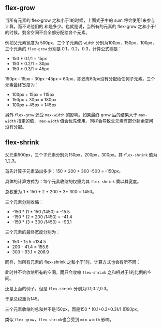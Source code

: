 ## flex-grow

当所有元素的 flex-grow 之和小于1的时候，上面式子中的 sum 将会使用1来参与计算，而不论他们的
和是多少。也就是说，当所有的元素的 flex-grow 之和小于1的时候，剩余空间不会全部分配给各个元素。  

例如父元素宽度为 500px，三个子元素的 `width` 分别为100px，150px，100px，三个元素的 `flex-grow`
分别是 0.1，0.2，0.3，计算公式则是：  

+ 150 * 0.1/1 = 15px
+ 150 * 0.2/1 = 30px
+ 150 * 0.3/1 = 45px

150px - 15px - 30px -45px = 60px，即还有60px没有分配给任何子元素。三个元素最终宽度为：

+ 100px + 15px = 115px
+ 150px + 30px = 180px
+ 100px + 45px = 145px

另外 `flex-grow` 还受 `max-width` 的影响。如果最终 grow 后的结果大于 `max-width` 指定的值，
`max-width` 值会优先使用。同样会导致父元素有部分剩余空间没有分配。  

## flex-shrink  

父元素500px，三个子元素分别为150px，200px，300px。其 `flex-shrink` 值为1,2,3。  

首先计算子元素溢出多少：150 + 200 + 300 -500 = -150px。  

具体的计算方式为：每个元素收缩的权重为其 `flex-shrink` 乘以其宽度。  

总权重为 1 * 150 + 2 * 200 + 3* 300 = 1450。  

三个元素分别收缩：  

+ -150 * (1 * 150 /1450) = -15.5
+ -150 * (2 * 200 /1450) = -41.4
+ -150 * (3 * 300 /1450) = -93.1

三个元素的最终宽度分别为：  

+ 150 - 15.5 =134.5
+ 200 - 41.4 = 158.6
+ 300 - 93.1 = 206.9  

同样，当所有元素的 flex-shrink 之和小于1时，计算方式也会有所不同：

此时并不会收缩所有的空间，而只会收缩 `flex-shrink` 之和相对于1的比例的空间。  

还是上面的例子，但是 `flex-shrink` 分别为0.1,0.2,0.3。  

于是总权重为145。  

三个元素收缩的总和并不是150px，而是150 * (0.1+0.2+0.3)/1 即90px。  

类似 `flex-grow`，`flex-shrink`也会受到 `min-width` 影响。  
